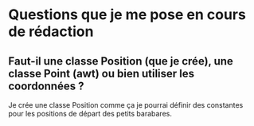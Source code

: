 # Questions que je me pose en cours de rédaction

## Faut-il une classe Position (que je crée), une classe Point (awt) ou bien utiliser les coordonnées ?
Je crée une classe Position comme ça je pourrai définir des constantes pour les positions de départ des petits barabares. 

